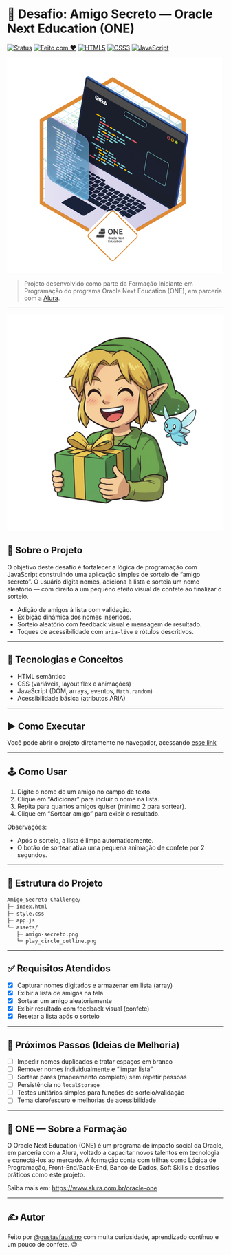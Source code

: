 # 🎁 Desafio: Amigo Secreto — Oracle Next Education (ONE)

[![Status](https://img.shields.io/badge/Status-Concluido-green)]()
[![Feito com ♥](https://img.shields.io/badge/Feito%20com-❤-c408b2)]()
[![HTML5](https://img.shields.io/badge/HTML5-orange)]()
[![CSS3](https://img.shields.io/badge/CSS3-blue)]()
[![JavaScript](https://img.shields.io/badge/JavaScript-ES6+-yellow)]()

![Badge do Programa](assets/badge.png)

> Projeto desenvolvido como parte da Formação Iniciante em Programação do programa Oracle Next Education (ONE), em parceria com a [Alura](https://www.alura.com.br/).

---

![Preview do projeto Amigo Secreto](assets/amigo-secreto.png)

## 📌 Sobre o Projeto

O objetivo deste desafio é fortalecer a lógica de programação com JavaScript construindo uma aplicação simples de sorteio de “amigo secreto”. O usuário digita nomes, adiciona à lista e sorteia um nome aleatório — com direito a um pequeno efeito visual de confete ao finalizar o sorteio.

- Adição de amigos à lista com validação.
- Exibição dinâmica dos nomes inseridos.
- Sorteio aleatório com feedback visual e mensagem de resultado.
- Toques de acessibilidade com `aria-live` e rótulos descritivos.

---

## 🧠 Tecnologias e Conceitos

- HTML semântico
- CSS (variáveis, layout flex e animações)
- JavaScript (DOM, arrays, eventos, `Math.random`)
- Acessibilidade básica (atributos ARIA)

---

## ▶️ Como Executar

Você pode abrir o projeto diretamente no navegador, acessando [esse link](http://amigo-secreto-challenge-one-ggfo.s3-website-us-east-1.amazonaws.com/)

---

## 🕹️ Como Usar

1. Digite o nome de um amigo no campo de texto.
2. Clique em “Adicionar” para incluir o nome na lista.
3. Repita para quantos amigos quiser (mínimo 2 para sortear).
4. Clique em “Sortear amigo” para exibir o resultado.

Observações:

- Após o sorteio, a lista é limpa automaticamente.
- O botão de sortear ativa uma pequena animação de confete por 2 segundos.

---

## 📂 Estrutura do Projeto

```
Amigo_Secreto-Challenge/
├─ index.html
├─ style.css
├─ app.js
└─ assets/
   ├─ amigo-secreto.png
   └─ play_circle_outline.png
```

---

## ✅ Requisitos Atendidos

- [x] Capturar nomes digitados e armazenar em lista (array)
- [x] Exibir a lista de amigos na tela
- [x] Sortear um amigo aleatoriamente
- [x] Exibir resultado com feedback visual (confete)
- [x] Resetar a lista após o sorteio

---

## 🚀 Próximos Passos (Ideias de Melhoria)

- [ ] Impedir nomes duplicados e tratar espaços em branco
- [ ] Remover nomes individualmente e “limpar lista”
- [ ] Sortear pares (mapeamento completo) sem repetir pessoas
- [ ] Persistência no `localStorage`
- [ ] Testes unitários simples para funções de sorteio/validação
- [ ] Tema claro/escuro e melhorias de acessibilidade

---

## 🧩 ONE — Sobre a Formação

O Oracle Next Education (ONE) é um programa de impacto social da Oracle, em parceria com a Alura, voltado a capacitar novos talentos em tecnologia e conectá-los ao mercado. A formação conta com trilhas como Lógica de Programação, Front-End/Back-End, Banco de Dados, Soft Skills e desafios práticos como este projeto.

Saiba mais em: https://www.alura.com.br/oracle-one

---

## ✍️ Autor

Feito por [@gustavfaustino](https://github.com/gustavfaustino) com muita curiosidade, aprendizado contínuo e um pouco de confete. 😉
